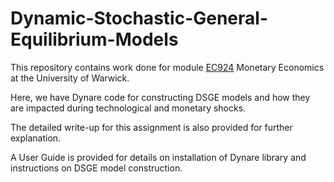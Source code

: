 # Dynamic-Stochastic-General-Equilibrium-Models

This repository contains work done for module [EC924](https://warwick.ac.uk/fac/soc/economics/current/modules/ec924/) Monetary Economics at the University of Warwick. 

Here, we have Dynare code for constructing DSGE models and how they are impacted during technological and monetary shocks.

The detailed write-up for this assignment is also provided for further explanation. 

A User Guide is provided for details on installation of Dynare library and instructions on DSGE model construction.
